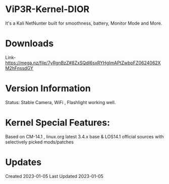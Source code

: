 # ViP3R-Kernel-DIOR

  It's a Kali NetNunter built for smoothness, battery, Monitor Mode and More.
 
# Downloads
  Link- https://mega.nz/file/7yRgnBzZ#8ZxSQdI6sxRYHgImAPtZwbpFZ0624062XM2hFnssdGY
  
# Version Information
  Status: Stable
  Camera, WiFi , Flashlight working well.

# Kernel Special Features: 
  Based on CM-14.1 , linux.org latest 3.4.x base & LOS14.1 official sources with selectively picked mods/patches

# Updates
  Created 2023-01-05
  Last Updated 2023-01-05
